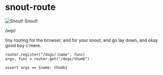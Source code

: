# snout-route

![Snout!  Snout!](http://i.imgur.com/tu7IGHX.jpg)

*(wip)*

tiny routing for the browser, and for your snout, and go lay down, and okay good
boy c'mere.

```
router.register("/dogs/:name", func)
args, func = router.get("/dogs/thumb")

assert args == {name: thumb}
```

